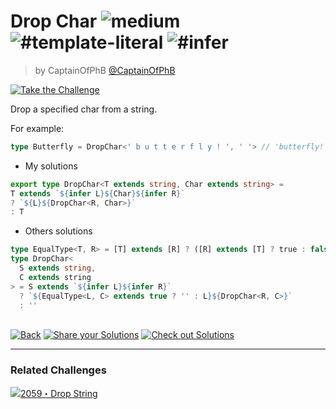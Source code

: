 <!--info-header-start--><h1>Drop Char <img src="https://img.shields.io/badge/-medium-d9901a" alt="medium"/> <img src="https://img.shields.io/badge/-%23template--literal-999" alt="#template-literal"/> <img src="https://img.shields.io/badge/-%23infer-999" alt="#infer"/></h1><blockquote><p>by CaptainOfPhB <a href="https://github.com/CaptainOfPhB" target="_blank">@CaptainOfPhB</a></p></blockquote><p><a href="https://tsch.js.org/2070/play" target="_blank"><img src="https://img.shields.io/badge/-Take%20the%20Challenge-3178c6?logo=typescript&logoColor=white" alt="Take the Challenge"/></a> </p><!--info-header-end-->

Drop a specified char from a string.

For example:

```ts
type Butterfly = DropChar<' b u t t e r f l y ! ', ' '> // 'butterfly!'
```

- My solutions
````ts
export type DropChar<T extends string, Char extends string> =
T extends `${infer L}${Char}${infer R}`
? `${L}${DropChar<R, Char>}`
: T
````

- Others solutions
````ts
type EqualType<T, R> = [T] extends [R] ? ([R] extends [T] ? true : false) : false
type DropChar<
  S extends string,
  C extends string
> = S extends `${infer L}${infer R}`
  ? `${EqualType<L, C> extends true ? '' : L}${DropChar<R, C>}`
  : ''
````
<!--info-footer-start--><br><a href="../../README.md" target="_blank"><img src="https://img.shields.io/badge/-Back-grey" alt="Back"/></a> <a href="https://tsch.js.org/2070/answer" target="_blank"><img src="https://img.shields.io/badge/-Share%20your%20Solutions-teal" alt="Share your Solutions"/></a> <a href="https://tsch.js.org/2070/solutions" target="_blank"><img src="https://img.shields.io/badge/-Check%20out%20Solutions-de5a77?logo=awesome-lists&logoColor=white" alt="Check out Solutions"/></a> <hr><h3>Related Challenges</h3><a href="https://github.com/type-challenges/type-challenges/blob/master/questions/2059-hard-drop-string/README.md" target="_blank"><img src="https://img.shields.io/badge/-2059%E3%83%BBDrop%20String-de3d37" alt="2059・Drop String"/></a> <!--info-footer-end-->